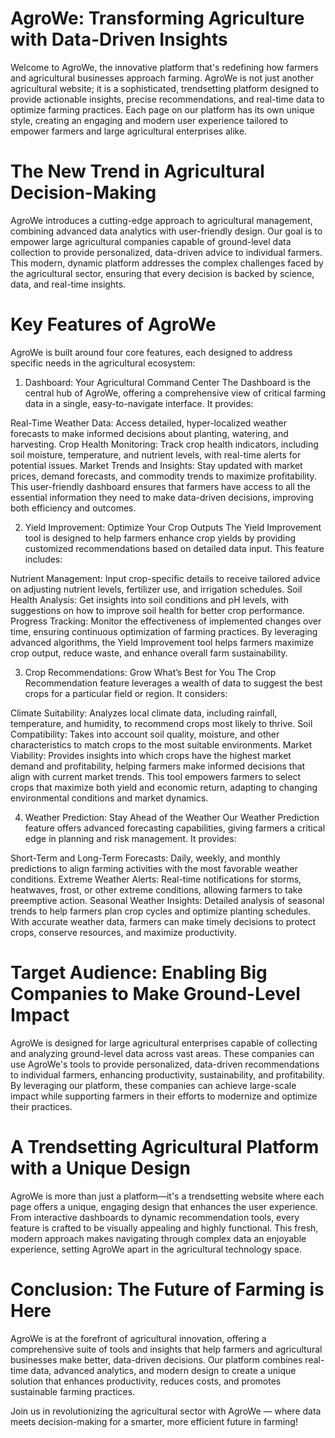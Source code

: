 # AgroWe: Transforming Agriculture with Data-Driven Insights
Welcome to AgroWe, the innovative platform that's redefining how farmers and agricultural businesses approach farming. AgroWe is not just another agricultural website; it is a sophisticated, trendsetting platform designed to provide actionable insights, precise recommendations, and real-time data to optimize farming practices. Each page on our platform has its own unique style, creating an engaging and modern user experience tailored to empower farmers and large agricultural enterprises alike.

# The New Trend in Agricultural Decision-Making
AgroWe introduces a cutting-edge approach to agricultural management, combining advanced data analytics with user-friendly design. Our goal is to empower large agricultural companies capable of ground-level data collection to provide personalized, data-driven advice to individual farmers. This modern, dynamic platform addresses the complex challenges faced by the agricultural sector, ensuring that every decision is backed by science, data, and real-time insights.

# Key Features of AgroWe
AgroWe is built around four core features, each designed to address specific needs in the agricultural ecosystem:

1. Dashboard: Your Agricultural Command Center
The Dashboard is the central hub of AgroWe, offering a comprehensive view of critical farming data in a single, easy-to-navigate interface. It provides:

Real-Time Weather Data: Access detailed, hyper-localized weather forecasts to make informed decisions about planting, watering, and harvesting.
Crop Health Monitoring: Track crop health indicators, including soil moisture, temperature, and nutrient levels, with real-time alerts for potential issues.
Market Trends and Insights: Stay updated with market prices, demand forecasts, and commodity trends to maximize profitability.
This user-friendly dashboard ensures that farmers have access to all the essential information they need to make data-driven decisions, improving both efficiency and outcomes.

2. Yield Improvement: Optimize Your Crop Outputs
The Yield Improvement tool is designed to help farmers enhance crop yields by providing customized recommendations based on detailed data input. This feature includes:

Nutrient Management: Input crop-specific details to receive tailored advice on adjusting nutrient levels, fertilizer use, and irrigation schedules.
Soil Health Analysis: Get insights into soil conditions and pH levels, with suggestions on how to improve soil health for better crop performance.
Progress Tracking: Monitor the effectiveness of implemented changes over time, ensuring continuous optimization of farming practices.
By leveraging advanced algorithms, the Yield Improvement tool helps farmers maximize crop output, reduce waste, and enhance overall farm sustainability.

3. Crop Recommendations: Grow What’s Best for You
The Crop Recommendation feature leverages a wealth of data to suggest the best crops for a particular field or region. It considers:

Climate Suitability: Analyzes local climate data, including rainfall, temperature, and humidity, to recommend crops most likely to thrive.
Soil Compatibility: Takes into account soil quality, moisture, and other characteristics to match crops to the most suitable environments.
Market Viability: Provides insights into which crops have the highest market demand and profitability, helping farmers make informed decisions that align with current market trends.
This tool empowers farmers to select crops that maximize both yield and economic return, adapting to changing environmental conditions and market dynamics.

4. Weather Prediction: Stay Ahead of the Weather
Our Weather Prediction feature offers advanced forecasting capabilities, giving farmers a critical edge in planning and risk management. It provides:

Short-Term and Long-Term Forecasts: Daily, weekly, and monthly predictions to align farming activities with the most favorable weather conditions.
Extreme Weather Alerts: Real-time notifications for storms, heatwaves, frost, or other extreme conditions, allowing farmers to take preemptive action.
Seasonal Weather Insights: Detailed analysis of seasonal trends to help farmers plan crop cycles and optimize planting schedules.
With accurate weather data, farmers can make timely decisions to protect crops, conserve resources, and maximize productivity.

# Target Audience: Enabling Big Companies to Make Ground-Level Impact
AgroWe is designed for large agricultural enterprises capable of collecting and analyzing ground-level data across vast areas. These companies can use AgroWe's tools to provide personalized, data-driven recommendations to individual farmers, enhancing productivity, sustainability, and profitability. By leveraging our platform, these companies can achieve large-scale impact while supporting farmers in their efforts to modernize and optimize their practices.

# A Trendsetting Agricultural Platform with a Unique Design
AgroWe is more than just a platform—it's a trendsetting website where each page offers a unique, engaging design that enhances the user experience. From interactive dashboards to dynamic recommendation tools, every feature is crafted to be visually appealing and highly functional. This fresh, modern approach makes navigating through complex data an enjoyable experience, setting AgroWe apart in the agricultural technology space.

# Conclusion: The Future of Farming is Here
AgroWe is at the forefront of agricultural innovation, offering a comprehensive suite of tools and insights that help farmers and agricultural businesses make better, data-driven decisions. Our platform combines real-time data, advanced analytics, and modern design to create a unique solution that enhances productivity, reduces costs, and promotes sustainable farming practices.

Join us in revolutionizing the agricultural sector with AgroWe — where data meets decision-making for a smarter, more efficient future in farming!

